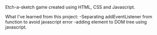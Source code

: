 Etch-a-sketch game created using HTML, CSS and Javascript.

What I've learned from this project:
-Separating addEventListener from function to avoid javascript error
-adding element to DOM tree using javascript.
